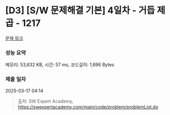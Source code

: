 # [D3] [S/W 문제해결 기본] 4일차 - 거듭 제곱 - 1217 

[문제 링크](https://swexpertacademy.com/main/code/problem/problemDetail.do?contestProbId=AV14dUIaAAUCFAYD) 

### 성능 요약

메모리: 53,632 KB, 시간: 57 ms, 코드길이: 1,696 Bytes

### 제출 일자

2025-03-17 04:14



> 출처: SW Expert Academy, https://swexpertacademy.com/main/code/problem/problemList.do